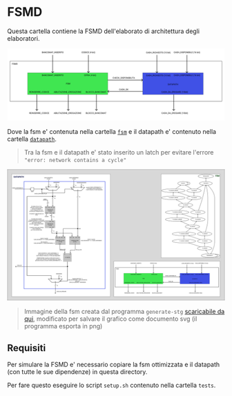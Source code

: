 # FSMD

Questa cartella contiene la FSMD dell'elaborato di architettura degli elaboratori.

![FSMD](images/fsmd.svg)

Dove la fsm e' contenuta nella cartella [```fsm```](../fsm) e il datapath e' contenuto nella cartella [```datapath```](../datapath).

> Tra la fsm e il datapath e' stato inserito un latch per evitare l'errore
> ```"error: network contains a cycle"```

![FSMD completa](images/project.svg)
> Immagine della fsm creata dal programma ```generate-stg``` [scaricabile da qui](https://github.com/bohzio/sis-tools),
> modificato per salvare il grafico come documento svg (il programma esporta in png)

## Requisiti

Per simulare la FSMD e' necessario copiare la fsm ottimizzata e il datapath (con tutte le sue dipendenze) in questa directory.

Per fare questo eseguire lo script ```setup.sh``` contenuto nella cartella ```tests```.